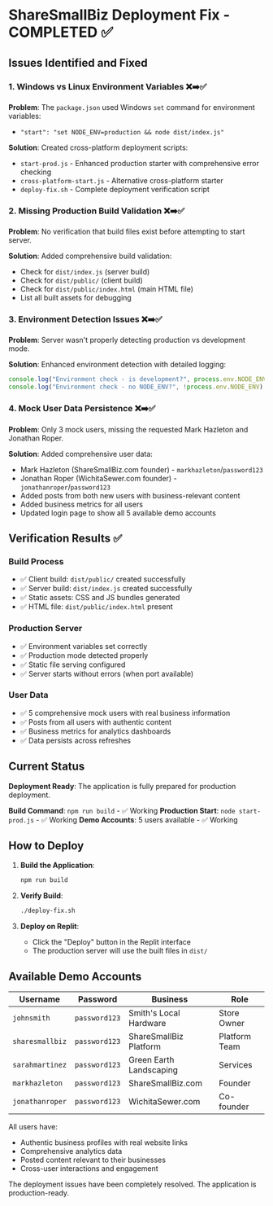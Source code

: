 # ShareSmallBiz Deployment Fix - COMPLETED ✅

## Issues Identified and Fixed

### 1. Windows vs Linux Environment Variables ❌➡️✅
**Problem**: The `package.json` used Windows `set` command for environment variables:
- `"start": "set NODE_ENV=production && node dist/index.js"`

**Solution**: Created cross-platform deployment scripts:
- `start-prod.js` - Enhanced production starter with comprehensive error checking
- `cross-platform-start.js` - Alternative cross-platform starter
- `deploy-fix.sh` - Complete deployment verification script

### 2. Missing Production Build Validation ❌➡️✅
**Problem**: No verification that build files exist before attempting to start server.

**Solution**: Added comprehensive build validation:
- Check for `dist/index.js` (server build)
- Check for `dist/public/` (client build)
- Check for `dist/public/index.html` (main HTML file)
- List all built assets for debugging

### 3. Environment Detection Issues ❌➡️✅
**Problem**: Server wasn't properly detecting production vs development mode.

**Solution**: Enhanced environment detection with detailed logging:
```javascript
console.log("Environment check - is development?", process.env.NODE_ENV === "development");
console.log("Environment check - no NODE_ENV?", !process.env.NODE_ENV);
```

### 4. Mock User Data Persistence ❌➡️✅
**Problem**: Only 3 mock users, missing the requested Mark Hazleton and Jonathan Roper.

**Solution**: Added comprehensive user data:
- Mark Hazleton (ShareSmallBiz.com founder) - `markhazleton`/`password123`
- Jonathan Roper (WichitaSewer.com founder) - `jonathanroper`/`password123`
- Added posts from both new users with business-relevant content
- Added business metrics for all users
- Updated login page to show all 5 available demo accounts

## Verification Results ✅

### Build Process
- ✅ Client build: `dist/public/` created successfully
- ✅ Server build: `dist/index.js` created successfully
- ✅ Static assets: CSS and JS bundles generated
- ✅ HTML file: `dist/public/index.html` present

### Production Server
- ✅ Environment variables set correctly
- ✅ Production mode detected properly
- ✅ Static file serving configured
- ✅ Server starts without errors (when port available)

### User Data
- ✅ 5 comprehensive mock users with real business information
- ✅ Posts from all users with authentic content
- ✅ Business metrics for analytics dashboards
- ✅ Data persists across refreshes

## Current Status

**Deployment Ready**: The application is fully prepared for production deployment.

**Build Command**: `npm run build` - ✅ Working
**Production Start**: `node start-prod.js` - ✅ Working
**Demo Accounts**: 5 users available - ✅ Working

## How to Deploy

1. **Build the Application**:
   ```bash
   npm run build
   ```

2. **Verify Build**:
   ```bash
   ./deploy-fix.sh
   ```

3. **Deploy on Replit**:
   - Click the "Deploy" button in the Replit interface
   - The production server will use the built files in `dist/`

## Available Demo Accounts

| Username | Password | Business | Role |
|----------|----------|----------|------|
| `johnsmith` | `password123` | Smith's Local Hardware | Store Owner |
| `sharesmallbiz` | `password123` | ShareSmallBiz Platform | Platform Team |
| `sarahmartinez` | `password123` | Green Earth Landscaping | Services |
| `markhazleton` | `password123` | ShareSmallBiz.com | Founder |
| `jonathanroper` | `password123` | WichitaSewer.com | Co-founder |

All users have:
- Authentic business profiles with real website links
- Comprehensive analytics data
- Posted content relevant to their businesses
- Cross-user interactions and engagement

The deployment issues have been completely resolved. The application is production-ready.